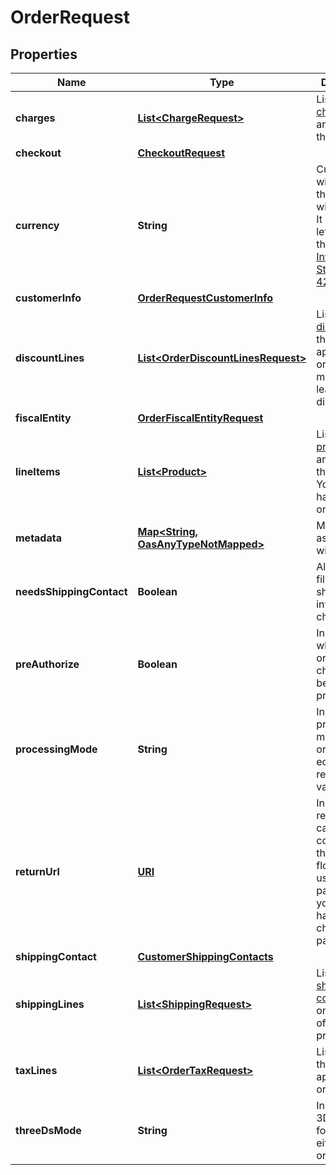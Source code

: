 

# OrderRequest

## Properties

Name | Type | Description | Notes
------------ | ------------- | ------------- | -------------
**charges** | [**List&lt;ChargeRequest&gt;**](ChargeRequest.md) | List of [charges](https://developers.conekta.com/v2.1.0/reference/orderscreatecharge) that are applied to the order |  [optional]
**checkout** | [**CheckoutRequest**](CheckoutRequest.md) |  |  [optional]
**currency** | **String** | Currency with which the payment will be made. It uses the 3-letter code of the [International Standard ISO 4217.](https://es.wikipedia.org/wiki/ISO_4217) | 
**customerInfo** | [**OrderRequestCustomerInfo**](OrderRequestCustomerInfo.md) |  | 
**discountLines** | [**List&lt;OrderDiscountLinesRequest&gt;**](OrderDiscountLinesRequest.md) | List of [discounts](https://developers.conekta.com/v2.1.0/reference/orderscreatediscountline) that are applied to the order. You must have at least one discount. |  [optional]
**fiscalEntity** | [**OrderFiscalEntityRequest**](OrderFiscalEntityRequest.md) |  |  [optional]
**lineItems** | [**List&lt;Product&gt;**](Product.md) | List of [products](https://developers.conekta.com/v2.1.0/reference/orderscreateproduct) that are sold in the order. You must have at least one product. | 
**metadata** | [**Map&lt;String, OasAnyTypeNotMapped&gt;**](OasAnyTypeNotMapped.md) | Metadata associated with the order |  [optional]
**needsShippingContact** | **Boolean** | Allows you to fill out the shipping information at checkout |  [optional]
**preAuthorize** | **Boolean** | Indicates whether the order charges must be preauthorized |  [optional]
**processingMode** | **String** | Indicates the processing mode for the order, either ecommerce, recurrent or validation. |  [optional]
**returnUrl** | [**URI**](URI.md) | Indicates the redirection callback upon completion of the 3DS2 flow. Do not use this parameter if your order has a checkout parameter |  [optional]
**shippingContact** | [**CustomerShippingContacts**](CustomerShippingContacts.md) |  |  [optional]
**shippingLines** | [**List&lt;ShippingRequest&gt;**](ShippingRequest.md) | List of [shipping costs](https://developers.conekta.com/v2.1.0/reference/orderscreateshipping). If the online store offers digital products. |  [optional]
**taxLines** | [**List&lt;OrderTaxRequest&gt;**](OrderTaxRequest.md) | List of [taxes](https://developers.conekta.com/v2.1.0/reference/orderscreatetaxes) that are applied to the order. |  [optional]
**threeDsMode** | **String** | Indicates the 3DS2 mode for the order, either smart or strict. |  [optional]




